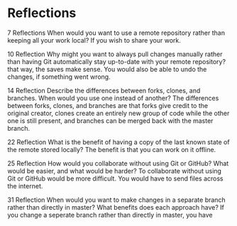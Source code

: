 # Reflections

7 Reflections
  When would you want to use a remote repository rather than keeping all your work local?
If you wish to share your work.

10 Reflection
  Why might you want to always pull changes manually rather than having Git automatically stay up-to-date with your remote repository?
that way, the saves make sense. You would also be able to undo the changes, if something went wrong.

14 Reflection
  Describe the differences between forks, clones, and branches. When would you use one instead of another?
The differences between forks, clones, and branches are that forks give credit to the original creator, clones create an entirely new group of code while the other one is still present, and branches can be merged back with the master branch.

22 Reflection
What is the benefit of having a copy of the last known state of the remote stored locally?
The benefit is that you can work on it offline.

25 Reflection
How would you collaborate without using Git or GitHub? What would be easier, and what would be harder?
To collaborate without using Git or GitHub would be more difficult. You would have to send files across the internet.

31 Reflection
When would you want to make changes in a separate branch rather than directly in master? What benefits does each approach have?
If you change a seperate branch rather than directly in master, you have 
